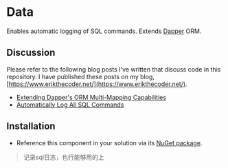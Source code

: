 # Data
Enables automatic logging of SQL commands.  Extends [Dapper](https://github.com/StackExchange/Dapper) ORM.

## Discussion

Please refer to the following blog posts I've written that discuss code in this repository.  I have published these posts on my blog, [https://www.erikthecoder.net/](https://www.erikthecoder.net/).

* [Extending Dapper's ORM Multi-Mapping Capabilities](https://www.erikthecoder.net/2019/11/06/extending-dappers-orm-multi-mapping-capabilities/)
* [Automatically Log All SQL Commands](https://www.erikthecoder.net/2019/07/06/automatically-log-all-sql-commands/)

## Installation

* Reference this component in your solution via its [NuGet package](https://www.nuget.org/packages/ErikTheCoder.Data/).

> 记录sql日志，也行能够用的上
